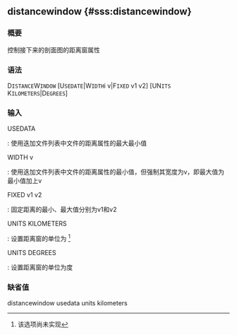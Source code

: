 ## distancewindow {#sss:distancewindow}

### 概要

控制接下来的剖面图的距离窗属性

### 语法

D`ISTANCE`W`INDOW` \[U`SEDATE`|W`IDTH`i v|F`IXED` v1 v2\] \[UN`ITS`
K`ILOMETERS`|D`EGREES`\]

### 输入

USEDATA

:   使用迭加文件列表中文件的距离属性的最大最小值

WIDTH v

:   使用迭加文件列表中文件的距离属性的最小值，但强制其宽度为v，即最大值为最小值加上v

FIXED v1 v2

:   固定距离的最小、最大值分别为v1和v2

UNITS KILOMETERS

:   设置距离窗的单位为 [^1]

UNITS DEGREES

:   设置距离窗的单位为度

### 缺省值

distancewindow usedata units kilometers

[^1]: 该选项尚未实现
